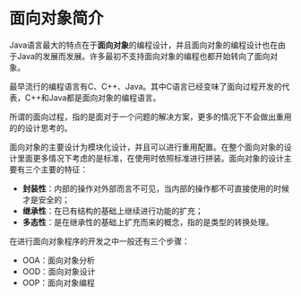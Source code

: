# 面向对象简介

​    Java语言最大的特点在于**面向对象**的编程设计，并且面向对象的编程设计也在由于Java的发展而发展。许多最初不支持面向对象的编程也都开始转向了面向对象。

​    最早流行的编程语言有C、C++、Java。其中C语言已经变味了面向过程开发的代表，C++和Java都是面向对象的编程语言。

​    所谓的面向过程，指的是面对于一个问题的解决方案，更多的情况下不会做出重用的的设计思考的。

​    面向对象的主要设计为模块化设计，并且可以进行重用配置。在整个面向对象的设计里面更多情况下考虑的是标准，在使用时依照标准进行拼装。面向对象的设计主要有三个主要的特征：

- **封装性**：内部的操作对外部而言不可见，当内部的操作都不可直接使用的时候才是安全的；
- **继承性**：在已有结构的基础上继续进行功能的扩充；
- **多态性**：是在继承性的基础上扩充而来的概念，指的是类型的转换处理。

在进行面向对象程序的开发之中一般还有三个步骤：

- OOA：面向对象分析
- OOD：面向对象设计
- OOP：面向对象编程